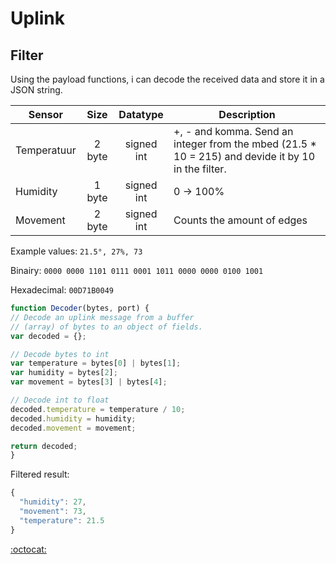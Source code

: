 # Uplink

## Filter
<!-- Decoder -->
Using the payload functions, i can decode the received data and store it in a JSON string.

|Sensor         |Size       |Datatype    |Description                                                                       |
|---------------|:---------:|:----------:|----------------------------------------------------------------------------------|
|Temperatuur    |2 byte     |signed int  |+, - and komma. Send an integer from the mbed (21.5 * 10 = 215) and devide it by 10 in the filter.|
|Humidity       |1 byte     |signed int    |0 -> 100%                                                                         |
|Movement       |2 byte     |signed int    |Counts the amount of edges                                                        |

Example values: `21.5°, 27%, 73`

Binairy:
`0000 0000 1101 0111
0001 1011
0000 0000 0100 1001`

Hexadecimal:
`00D71B0049`

```js
function Decoder(bytes, port) {
// Decode an uplink message from a buffer
// (array) of bytes to an object of fields.
var decoded = {};

// Decode bytes to int
var temperature = bytes[0] | bytes[1];
var humidity = bytes[2];
var movement = bytes[3] | bytes[4];

// Decode int to float
decoded.temperature = temperature / 10;
decoded.humidity = humidity;
decoded.movement = movement;

return decoded;
}

```

Filtered result:
```js
{
  "humidity": 27,
  "movement": 73,
  "temperature": 21.5
}
```



[:octocat:](./../README.md)
